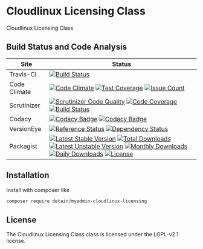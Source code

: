 # Cloudlinux Licensing Class

Cloudlinux Licensing Class

## Build Status and Code Analysis

Site          | Status
--------------|---------------------------
Travis-CI     | [![Build Status](https://travis-ci.org/detain/myadmin-cloudlinux-licensing.svg?branch=master)](https://travis-ci.org/detain/myadmin-cloudlinux-licensing)
Code Climate  | [![Code Climate](https://codeclimate.com/github/detain/myadmin-cloudlinux-licensing/badges/gpa.svg)](https://codeclimate.com/github/detain/myadmin-cloudlinux-licensing) [![Test Coverage](https://codeclimate.com/github/detain/myadmin-cloudlinux-licensing/badges/coverage.svg)](https://codeclimate.com/github/detain/myadmin-cloudlinux-licensing/coverage) [![Issue Count](https://codeclimate.com/github/detain/myadmin-cloudlinux-licensing/badges/issue_count.svg)](https://codeclimate.com/github/detain/myadmin-cloudlinux-licensing)
Scrutinizer   | [![Scrutinizer Code Quality](https://scrutinizer-ci.com/g/myadmin-plugins/myadmin-cloudlinux-licensing/badges/quality-score.png?b=master)](https://scrutinizer-ci.com/g/myadmin-plugins/myadmin-cloudlinux-licensing/?branch=master) [![Code Coverage](https://scrutinizer-ci.com/g/myadmin-plugins/myadmin-cloudlinux-licensing/badges/coverage.png?b=master)](https://scrutinizer-ci.com/g/myadmin-plugins/myadmin-cloudlinux-licensing/?branch=master) [![Build Status](https://scrutinizer-ci.com/g/myadmin-plugins/myadmin-cloudlinux-licensing/badges/build.png?b=master)](https://scrutinizer-ci.com/g/myadmin-plugins/myadmin-cloudlinux-licensing/build-status/master)
Codacy        | [![Codacy Badge](https://api.codacy.com/project/badge/Grade/226251fc068f4fd5b4b4ef9a40011d06)](https://www.codacy.com/app/detain/myadmin-cloudlinux-licensing) [![Codacy Badge](https://api.codacy.com/project/badge/Coverage/25fa74eb74c947bf969602fcfe87e349)](https://www.codacy.com/app/detain/myadmin-cloudlinux-licensing?utm_source=github.com&utm_medium=referral&utm_content=detain/myadmin-cloudlinux-licensing&utm_campaign=Badge_Coverage)
VersionEye    | [![Reference Status](https://www.versioneye.com/php/detain:myadmin-cloudlinux-licensing/reference_badge.svg?style=flat)](https://www.versioneye.com/php/detain:myadmin-cloudlinux-licensing/references) [![Dependency Status](https://www.versioneye.com/user/projects/592f7318bafc5500414dfd2a/badge.svg?style=flat-square)](https://www.versioneye.com/user/projects/592f7318bafc5500414dfd2a)
Packagist     | [![Latest Stable Version](https://poser.pugx.org/detain/myadmin-cloudlinux-licensing/version)](https://packagist.org/packages/detain/myadmin-cloudlinux-licensing) [![Total Downloads](https://poser.pugx.org/detain/myadmin-cloudlinux-licensing/downloads)](https://packagist.org/packages/detain/myadmin-cloudlinux-licensing) [![Latest Unstable Version](https://poser.pugx.org/detain/myadmin-cloudlinux-licensing/v/unstable)](//packagist.org/packages/detain/myadmin-cloudlinux-licensing) [![Monthly Downloads](https://poser.pugx.org/detain/myadmin-cloudlinux-licensing/d/monthly)](https://packagist.org/packages/detain/myadmin-cloudlinux-licensing) [![Daily Downloads](https://poser.pugx.org/detain/myadmin-cloudlinux-licensing/d/daily)](https://packagist.org/packages/detain/myadmin-cloudlinux-licensing) [![License](https://poser.pugx.org/detain/myadmin-cloudlinux-licensing/license)](https://packagist.org/packages/detain/myadmin-cloudlinux-licensing)


## Installation

Install with composer like

```sh
composer require detain/myadmin-cloudlinux-licensing
```

## License

The Cloudlinux Licensing Class class is licensed under the LGPL-v2.1 license.

